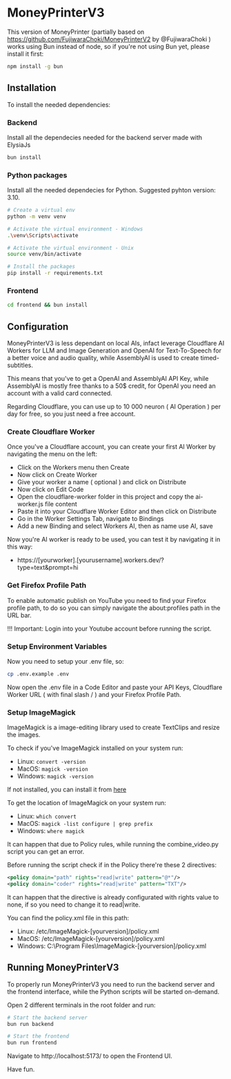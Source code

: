# MoneyPrinterV3
This version of MoneyPrinter (partially based on https://github.com/FujiwaraChoki/MoneyPrinterV2 by @FujiwaraChoki ) works using Bun instead of node, so if you're not using Bun yet, please install it first:

```bash
npm install -g bun
```
## Installation

To install the needed dependencies:

### Backend
Install all the dependecies needed for the backend server made with ElysiaJs
```bash
bun install
```
### Python packages
Install all the needed dependecies for Python. Suggested pyhton version: 3.10.

```bash
# Create a virtual env
python -m venv venv

# Activate the virtual environment - Windows
.\venv\Scripts\activate

# Activate the virtual environment - Unix
source venv/bin/activate

# Install the packages
pip install -r requirements.txt
```

### Frontend
```bash
cd frontend && bun install
```

## Configuration

MoneyPrinterV3 is less dependant on local AIs, infact leverage Cloudflare AI Workers for LLM and Image Generation and OpenAI for Text-To-Speech for a better voice and audio quality, while AssemblyAI is used to create timed-subtitles.

This means that you've to get a OpenAI and AssemblyAI API Key, while AssemblyAI is mostly free thanks to a 50$ credit, for OpenAI you need an account with a valid card connected.

Regarding Cloudflare, you can use up to 10 000 neuron ( AI Operation ) per day for free, so you just need a free account.

### Create Cloudflare Worker
Once you've a Cloudflare account, you can create your first AI Worker by navigating the menu on the left:
- Click on the Workers menu then Create
- Now click on Create Worker
- Give your worker a name ( optional ) and click on Distribute
- Now click on Edit Code
- Open the cloudflare-worker folder in this project and copy the ai-worker.js file content
- Paste it into your Cloudflare Worker Editor and then click on Distribute
- Go in the Worker Settings Tab, navigate to Bindings
- Add a new Binding and select Workers AI, then as name use AI, save

Now you're AI worker is ready to be used, you can test it by navigating it in this way: 
- https://[yourworker].[yourusername].workers.dev/?type=text&prompt=hi

### Get Firefox Profile Path

To enable automatic publish on YouTube you need to find your Firefox profile path, to do so you can simply navigate the about:profiles path in the URL bar.

!!! Important: Login into your Youtube account before running the script.

### Setup Environment Variables

Now you need to setup your .env file, so:
```bash
cp .env.example .env
```

Now open the .env file in a Code Editor and paste your API Keys, Cloudflare Worker URL ( with final slash / ) and your Firefox Profile Path.

### Setup ImageMagick

ImageMagick is a image-editing library used to create TextClips and resize the images. 

To check if you've ImageMagick installed on your system run:
- Linux: `convert -version`
- MacOS: `magick -version`
- Windows: `magick -version`

If not installed, you can install it from [here](https://imagemagick.org/script/download.php)

To get the location of ImageMagick on your system run:
- Linux: `which convert`
- MacOS: `magick -list configure | grep prefix`
- Windows: `where magick`

It can happen that due to Policy rules, while running the combine_video.py script you can get an error.

Before running the script check if in the Policy there're these 2 directives:
```xml
<policy domain="path" rights="read|write" pattern="@*"/>
<policy domain="coder" rights="read|write" pattern="TXT"/>
```
It can happen that the <policy domain="path" rights="read|write" pattern="@*"/> directive is already configurated with rights value to none, if so you need to change it to read|write.

You can find the policy.xml file in this path:
- Linux: /etc/ImageMagick-[yourversion]/policy.xml
- MacOS: /etc/ImageMagick-[yourversion]/policy.xml
- Windows: C:\Program Files\ImageMagick-[yourversion]/policy.xml

## Running MoneyPrinterV3

To properly run MoneyPrinterV3 you need to run the backend server and the frontend interface, while the Python scripts will be started on-demand.

Open 2 different terminals in the root folder and run:
```bash
# Start the backend server
bun run backend
```

```bash
# Start the frontend
bun run frontend
```

Navigate to http://localhost:5173/ to open the Frontend UI.

Have fun.